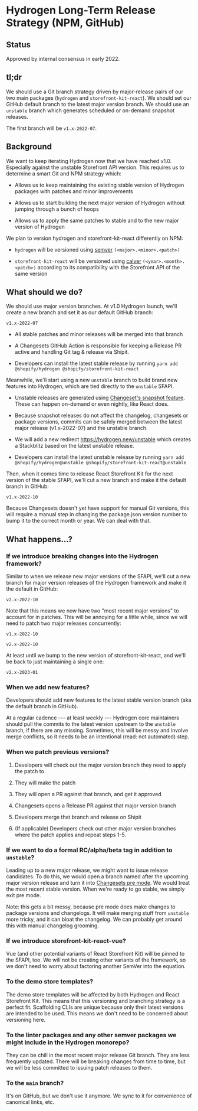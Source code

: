 # Hydrogen Long-Term Release Strategy (NPM, GitHub)

## Status

Approved by internal consensus in early 2022.

## tl;dr

We should use a Git branch strategy driven by major-release pairs of our two main packages (`hydrogen` and `storefront-kit-react`). We should set our GitHub default branch to the latest major version branch. We should use an `unstable` branch which generates scheduled or on-demand snapshot releases.

The first branch will be `v1.x-2022-07`.

## Background

We want to keep iterating Hydrogen now that we have reached v1.0. Especially against the unstable Storefront API version. This requires us to determine a smart Git and NPM strategy which:

- Allows us to keep maintaining the existing stable version of Hydrogen packages with patches and minor improvements

- Allows us to start building the next major version of Hydrogen without jumping through a bunch of hoops

- Allows us to apply the same patches to stable and to the new major version of Hydrogen


We plan to version hydrogen and storefront-kit-react differently on NPM:

- `hydrogen` will be versioned using [semver](https://semver.org/) `(<major>.<minor>.<patch>)`

- `storefront-kit-react` will be versioned using [calver](https://calver.org/) `(<year>.<month>.<patch>)` according to its compatibility with the Storefront API of the same version

## What should we do?

We should use major version branches. At v1.0 Hydrogen launch, we'll create a new branch and set it as our default GitHub branch:

`v1.x-2022-07`

- All stable patches and minor releases will be merged into that branch

- A Changesets GitHub Action is responsible for keeping a Release PR active and handling Git tag & release via Shipit.

- Developers can install the latest stable release by running `yarn add @shopify/hydrogen @shopify/storefront-kit-react`

Meanwhile, we'll start using a new `unstable` branch to build brand new features into Hydrogen, which are tied directly to the `unstable` SFAPI.

- Unstable releases are generated using [Changeset's snapshot feature](https://github.com/atlassian/changesets/blob/main/docs/snapshot-releases.md). These can happen on-demand or even nightly, like React does.

- Because snapshot releases do not affect the changelog, changesets or package versions, commits can be safely merged between the latest major release (v1.x-2022-07) and the unstable branch.

- We will add a new redirect <https://hydrogen.new/unstable> which creates a Stackblitz based on the latest unstable release.

- Developers can install the latest unstable release by running `yarn add @shopify/hydrogen@unstable @shopify/storefront-kit-react@unstable`

Then, when it comes time to release React Storefront Kit for the next version of the stable SFAPI, we'll cut a new branch and make it the default branch in GitHub:

`v1.x-2022-10`

Because Changesets doesn't yet have support for manual Git versions, this will require a manual step in changing the package.json version number to bump it to the correct month or year. We can deal with that.

## What happens...?

### If we introduce breaking changes into the Hydrogen framework?

Similar to when we release new major versions of the SFAPI, we'll cut a new branch for major version releases of the Hydrogen framework and make it the default in GitHub:

`v2.x-2022-10`

Note that this means we now have two "most recent major versions" to account for in patches. This will be annoying for a little while, since we will need to patch two major releases concurrently:

`v1.x-2022-10`

`v2.x-2022-10`

At least until we bump to the new version of storefront-kit-react, and we'll be back to just maintaining a single one:

`v2.x-2023-01`

### When we add new features?

Developers should add new features to the latest stable version branch (aka the default branch in GitHub).

At a regular cadence --- at least weekly --- Hydrogen core maintainers should pull the commits to the latest version upstream to the `unstable` branch, if there are any missing. Sometimes, this will be messy and involve merge conflicts, so it needs to be an intentional (read: not automated) step.

### When we patch previous versions?

1.  Developers will check out the major version branch they need to apply the patch to

2.  They will make the patch

3.  They will open a PR against that branch, and get it approved

4.  Changesets opens a Release PR against that major version branch

5.  Developers merge that branch and release on Shipit

6.  (If applicable) Developers check out other major version branches where the patch applies and repeat steps 1-5.

### If we want to do a formal RC/alpha/beta tag in addition to `unstable`?

Leading up to a new major release, we might want to issue release candidates. To do this, we would open a branch named after the upcoming major version release and turn it into [Changesets pre mode](https://github.com/atlassian/changesets/blob/main/docs/prereleases.md). We would treat the most recent stable version. When we're ready to go stable, we simply exit pre mode.

Note: this gets a bit messy, because pre mode does make changes to package versions and changelogs. It will make merging stuff from `unstable` more tricky, and it can bloat the changelog. We can probably get around this with manual changelog grooming.

### If we introduce storefront-kit-react-vue?

Vue (and other potential variants of React Storefront Kit) will be pinned to the SFAPI, too. We will not be creating other variants of the framework, so we don't need to worry about factoring another SemVer into the equation.

### To the demo store templates?

The demo store templates will be affected by both Hydrogen and React Storefront Kit. This means that this versioning and branching strategy is a perfect fit. Scaffolding CLIs are unique because only their latest versions are intended to be used. This means we don't need to be concerned about versioning here.

### To the linter packages and any other semver packages we might include in the Hydrogen monorepo?

They can be chill in the most recent major release Git branch. They are less frequently updated. There will be breaking changes from time to time, but we will be less committed to issuing patch releases to them.

### To the `main` branch?

It's on GitHub, but we don't use it anymore. We sync to it for convenience of canonical links, etc.
